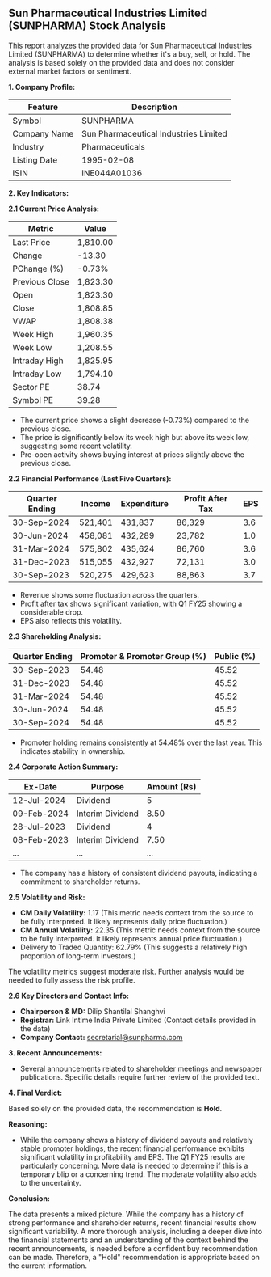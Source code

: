 ## Sun Pharmaceutical Industries Limited (SUNPHARMA) Stock Analysis

This report analyzes the provided data for Sun Pharmaceutical Industries Limited (SUNPHARMA) to determine whether it's a buy, sell, or hold.  The analysis is based solely on the provided data and does not consider external market factors or sentiment.

**1. Company Profile:**

| Feature          | Description                               |
|-----------------|-------------------------------------------|
| Symbol           | SUNPHARMA                               |
| Company Name     | Sun Pharmaceutical Industries Limited      |
| Industry         | Pharmaceuticals                           |
| Listing Date     | 1995-02-08                               |
| ISIN             | INE044A01036                             |


**2. Key Indicators:**

**2.1 Current Price Analysis:**

| Metric             | Value     |
|----------------------|------------|
| Last Price          | 1,810.00   |
| Change              | -13.30     |
| PChange (%)         | -0.73%     |
| Previous Close      | 1,823.30   |
| Open                | 1,823.30   |
| Close               | 1,808.85   |
| VWAP                | 1,808.38   |
| Week High           | 1,960.35   |
| Week Low            | 1,208.55   |
| Intraday High       | 1,825.95   |
| Intraday Low        | 1,794.10   |
| Sector PE           | 38.74      |
| Symbol PE           | 39.28      |


* The current price shows a slight decrease (-0.73%) compared to the previous close.
* The price is significantly below its week high but above its week low, suggesting some recent volatility.
* Pre-open activity shows buying interest at prices slightly above the previous close.


**2.2 Financial Performance (Last Five Quarters):**

| Quarter Ending    | Income      | Expenditure | Profit After Tax | EPS     |
|--------------------|-------------|--------------|-------------------|---------|
| 30-Sep-2024       | 521,401     | 431,837       | 86,329            | 3.6     |
| 30-Jun-2024       | 458,081     | 432,289       | 23,782            | 1.0     |
| 31-Mar-2024       | 575,802     | 435,624       | 86,760            | 3.6     |
| 31-Dec-2023       | 515,055     | 432,927       | 72,131            | 3.0     |
| 30-Sep-2023       | 520,275     | 429,623       | 88,863            | 3.7     |

* Revenue shows some fluctuation across the quarters.
* Profit after tax shows significant variation, with Q1 FY25 showing a considerable drop.
* EPS also reflects this volatility.


**2.3 Shareholding Analysis:**

| Quarter Ending    | Promoter & Promoter Group (%) | Public (%) |
|--------------------|-----------------------------|------------|
| 30-Sep-2023       | 54.48                        | 45.52      |
| 31-Dec-2023       | 54.48                        | 45.52      |
| 31-Mar-2024       | 54.48                        | 45.52      |
| 30-Jun-2024       | 54.48                        | 45.52      |
| 30-Sep-2024       | 54.48                        | 45.52      |

* Promoter holding remains consistently at 54.48% over the last year.  This indicates stability in ownership.


**2.4 Corporate Action Summary:**

| Ex-Date      | Purpose                               | Amount (Rs) |
|--------------|---------------------------------------|-------------|
| 12-Jul-2024  | Dividend                               | 5           |
| 09-Feb-2024  | Interim Dividend                       | 8.50        |
| 28-Jul-2023  | Dividend                               | 4           |
| 08-Feb-2023  | Interim Dividend                       | 7.50        |
| ...           | ...                                   | ...         |


* The company has a history of consistent dividend payouts, indicating a commitment to shareholder returns.


**2.5 Volatility and Risk:**

* **CM Daily Volatility:** 1.17 (This metric needs context from the source to be fully interpreted.  It likely represents daily price fluctuation.)
* **CM Annual Volatility:** 22.35 (This metric needs context from the source to be fully interpreted. It likely represents annual price fluctuation.)
* Delivery to Traded Quantity: 62.79% (This suggests a relatively high proportion of long-term investors.)

The volatility metrics suggest moderate risk.  Further analysis would be needed to fully assess the risk profile.


**2.6 Key Directors and Contact Info:**

* **Chairperson & MD:** Dilip Shantilal Shanghvi
* **Registrar:** Link Intime India Private Limited (Contact details provided in the data)
* **Company Contact:** secretarial@sunpharma.com


**3. Recent Announcements:**

* Several announcements related to shareholder meetings and newspaper publications.  Specific details require further review of the provided text.


**4. Final Verdict:**

Based solely on the provided data, the recommendation is **Hold**.

**Reasoning:**

* While the company shows a history of dividend payouts and relatively stable promoter holdings, the recent financial performance exhibits significant volatility in profitability and EPS.  The Q1 FY25 results are particularly concerning.  More data is needed to determine if this is a temporary blip or a concerning trend.  The moderate volatility also adds to the uncertainty.

**Conclusion:**

The data presents a mixed picture.  While the company has a history of strong performance and shareholder returns, recent financial results show significant variability.  A more thorough analysis, including a deeper dive into the financial statements and an understanding of the context behind the recent announcements, is needed before a confident buy recommendation can be made.  Therefore, a "Hold" recommendation is appropriate based on the current information.
